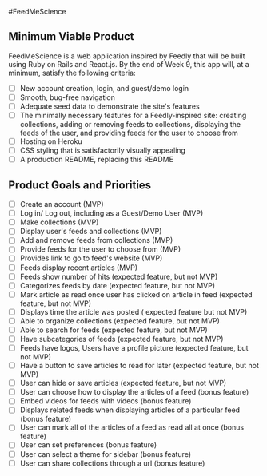 #FeedMeScience

## Minimum Viable Product

FeedMeScience is a web application inspired by Feedly that will be built using Ruby on Rails and React.js. By the end of Week 9, this app will, at a minimum, satisfy the following criteria:

- [ ] New account creation, login, and guest/demo login
- [ ] Smooth, bug-free navigation
- [ ] Adequate seed data to demonstrate the site's features
- [ ] The minimally necessary features for a Feedly-inspired site: creating collections, adding or removing feeds to collections, displaying the feeds of the user, and providing feeds for the user to choose from
- [ ] Hosting on Heroku
- [ ] CSS styling that is satisfactorily visually appealing
- [ ] A production README, replacing this README

## Product Goals and Priorities

- [ ] Create an account (MVP)
- [ ] Log in/ Log out, including as a Guest/Demo User (MVP)
- [ ] Make collections (MVP)
- [ ] Display user's feeds and collections (MVP)
- [ ] Add and remove feeds from collections (MVP)
- [ ] Provide feeds for the user to choose from (MVP)
- [ ] Provides link to go to feed's website (MVP)
- [ ] Feeds display recent articles (MVP)
- [ ] Feeds show number of hits (expected feature, but not MVP)
- [ ] Categorizes feeds by date (expected feature, but not MVP)
- [ ] Mark article as read once user has clicked on article in feed (expected feature, but not MVP)
- [ ] Displays time the article was posted ( expected feature but not MVP)
- [ ] Able to organize collections (expected feature, but not MVP)
- [ ] Able to search for feeds (expected feature, but not MVP)
- [ ] Have subcategories of feeds (expected feature, but not MVP)
- [ ] Feeds have logos, Users have a profile picture (expected feature, but not MVP)
- [ ] Have a button to save articles to read for later (expected feature, but not MVP)
- [ ] User can hide or save articles (expected feature, but not MVP)
- [ ] User can choose how to display the articles of a feed (bonus feature)
- [ ] Embed videos for feeds with videos (bonus feature)
- [ ] Displays related feeds when displaying articles of a particular feed (bonus feature)
- [ ] User can mark all of the articles of a feed as read all at once (bonus feature)
- [ ] User can set preferences (bonus feature)
- [ ] User can select a theme for sidebar (bonus feature)
- [ ] User can share collections through a url (bonus feature)
